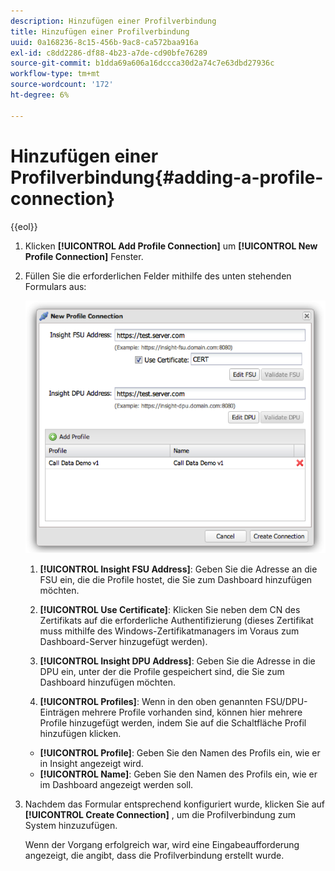 ```yaml
---
description: Hinzufügen einer Profilverbindung
title: Hinzufügen einer Profilverbindung
uuid: 0a168236-8c15-456b-9ac8-ca572baa916a
exl-id: c8dd2286-df88-4b23-a7de-cd90bfe76289
source-git-commit: b1dda69a606a16dccca30d2a74c7e63dbd27936c
workflow-type: tm+mt
source-wordcount: '172'
ht-degree: 6%

---
```


# Hinzufügen einer Profilverbindung{#adding-a-profile-connection}

{{eol}}

1. Klicken **[!UICONTROL Add Profile Connection]** um **[!UICONTROL New Profile Connection]** Fenster.
1. Füllen Sie die erforderlichen Felder mithilfe des unten stehenden Formulars aus:

   ![](assets/new_profile_connection.png)

   1. **[!UICONTROL Insight FSU Address]**: Geben Sie die Adresse an die FSU ein, die die Profile hostet, die Sie zum Dashboard hinzufügen möchten.

   1. **[!UICONTROL Use Certificate]**: Klicken Sie neben dem CN des Zertifikats auf die erforderliche Authentifizierung (dieses Zertifikat muss mithilfe des Windows-Zertifikatmanagers im Voraus zum Dashboard-Server hinzugefügt werden).
   1. **[!UICONTROL Insight DPU Address]**: Geben Sie die Adresse in die DPU ein, unter der die Profile gespeichert sind, die Sie zum Dashboard hinzufügen möchten.
   1. **[!UICONTROL Profiles]**: Wenn in den oben genannten FSU/DPU-Einträgen mehrere Profile vorhanden sind, können hier mehrere Profile hinzugefügt werden, indem Sie auf die Schaltfläche Profil hinzufügen klicken.
   * **[!UICONTROL Profile]**: Geben Sie den Namen des Profils ein, wie er in Insight angezeigt wird.
   * **[!UICONTROL Name]**: Geben Sie den Namen des Profils ein, wie er im Dashboard angezeigt werden soll.


1. Nachdem das Formular entsprechend konfiguriert wurde, klicken Sie auf **[!UICONTROL Create Connection]** , um die Profilverbindung zum System hinzuzufügen.

   Wenn der Vorgang erfolgreich war, wird eine Eingabeaufforderung angezeigt, die angibt, dass die Profilverbindung erstellt wurde.
